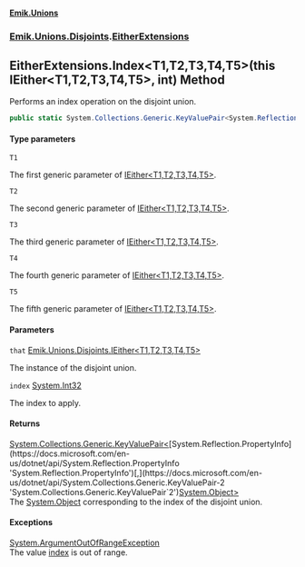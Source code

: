 #### [Emik.Unions](index.md 'index')
### [Emik.Unions.Disjoints](Emik.Unions.Disjoints.md 'Emik.Unions.Disjoints').[EitherExtensions](EitherExtensions.md 'Emik.Unions.Disjoints.EitherExtensions')

## EitherExtensions.Index<T1,T2,T3,T4,T5>(this IEither<T1,T2,T3,T4,T5>, int) Method

Performs an index operation on the disjoint union.

```csharp
public static System.Collections.Generic.KeyValuePair<System.Reflection.PropertyInfo,object?> Index<T1,T2,T3,T4,T5>(this Emik.Unions.Disjoints.IEither<T1,T2,T3,T4,T5> that, int index);
```
#### Type parameters

<a name='Emik.Unions.Disjoints.EitherExtensions.Index_T1,T2,T3,T4,T5_(thisEmik.Unions.Disjoints.IEither_T1,T2,T3,T4,T5_,int).T1'></a>

`T1`

The first generic parameter of [IEither&lt;T1,T2,T3,T4,T5&gt;](IEither_T1,T2,T3,T4,T5_.md 'Emik.Unions.Disjoints.IEither<T1,T2,T3,T4,T5>').

<a name='Emik.Unions.Disjoints.EitherExtensions.Index_T1,T2,T3,T4,T5_(thisEmik.Unions.Disjoints.IEither_T1,T2,T3,T4,T5_,int).T2'></a>

`T2`

The second generic parameter of [IEither&lt;T1,T2,T3,T4,T5&gt;](IEither_T1,T2,T3,T4,T5_.md 'Emik.Unions.Disjoints.IEither<T1,T2,T3,T4,T5>').

<a name='Emik.Unions.Disjoints.EitherExtensions.Index_T1,T2,T3,T4,T5_(thisEmik.Unions.Disjoints.IEither_T1,T2,T3,T4,T5_,int).T3'></a>

`T3`

The third generic parameter of [IEither&lt;T1,T2,T3,T4,T5&gt;](IEither_T1,T2,T3,T4,T5_.md 'Emik.Unions.Disjoints.IEither<T1,T2,T3,T4,T5>').

<a name='Emik.Unions.Disjoints.EitherExtensions.Index_T1,T2,T3,T4,T5_(thisEmik.Unions.Disjoints.IEither_T1,T2,T3,T4,T5_,int).T4'></a>

`T4`

The fourth generic parameter of [IEither&lt;T1,T2,T3,T4,T5&gt;](IEither_T1,T2,T3,T4,T5_.md 'Emik.Unions.Disjoints.IEither<T1,T2,T3,T4,T5>').

<a name='Emik.Unions.Disjoints.EitherExtensions.Index_T1,T2,T3,T4,T5_(thisEmik.Unions.Disjoints.IEither_T1,T2,T3,T4,T5_,int).T5'></a>

`T5`

The fifth generic parameter of [IEither&lt;T1,T2,T3,T4,T5&gt;](IEither_T1,T2,T3,T4,T5_.md 'Emik.Unions.Disjoints.IEither<T1,T2,T3,T4,T5>').
#### Parameters

<a name='Emik.Unions.Disjoints.EitherExtensions.Index_T1,T2,T3,T4,T5_(thisEmik.Unions.Disjoints.IEither_T1,T2,T3,T4,T5_,int).that'></a>

`that` [Emik.Unions.Disjoints.IEither&lt;](IEither_T1,T2,T3,T4,T5_.md 'Emik.Unions.Disjoints.IEither<T1,T2,T3,T4,T5>')[T1](EitherExtensions.Index(IEither,Int32).md#Emik.Unions.Disjoints.EitherExtensions.Index_T1,T2,T3,T4,T5_(thisEmik.Unions.Disjoints.IEither_T1,T2,T3,T4,T5_,int).T1 'Emik.Unions.Disjoints.EitherExtensions.Index<T1,T2,T3,T4,T5>(this Emik.Unions.Disjoints.IEither<T1,T2,T3,T4,T5>, int).T1')[,](IEither_T1,T2,T3,T4,T5_.md 'Emik.Unions.Disjoints.IEither<T1,T2,T3,T4,T5>')[T2](EitherExtensions.Index(IEither,Int32).md#Emik.Unions.Disjoints.EitherExtensions.Index_T1,T2,T3,T4,T5_(thisEmik.Unions.Disjoints.IEither_T1,T2,T3,T4,T5_,int).T2 'Emik.Unions.Disjoints.EitherExtensions.Index<T1,T2,T3,T4,T5>(this Emik.Unions.Disjoints.IEither<T1,T2,T3,T4,T5>, int).T2')[,](IEither_T1,T2,T3,T4,T5_.md 'Emik.Unions.Disjoints.IEither<T1,T2,T3,T4,T5>')[T3](EitherExtensions.Index(IEither,Int32).md#Emik.Unions.Disjoints.EitherExtensions.Index_T1,T2,T3,T4,T5_(thisEmik.Unions.Disjoints.IEither_T1,T2,T3,T4,T5_,int).T3 'Emik.Unions.Disjoints.EitherExtensions.Index<T1,T2,T3,T4,T5>(this Emik.Unions.Disjoints.IEither<T1,T2,T3,T4,T5>, int).T3')[,](IEither_T1,T2,T3,T4,T5_.md 'Emik.Unions.Disjoints.IEither<T1,T2,T3,T4,T5>')[T4](EitherExtensions.Index(IEither,Int32).md#Emik.Unions.Disjoints.EitherExtensions.Index_T1,T2,T3,T4,T5_(thisEmik.Unions.Disjoints.IEither_T1,T2,T3,T4,T5_,int).T4 'Emik.Unions.Disjoints.EitherExtensions.Index<T1,T2,T3,T4,T5>(this Emik.Unions.Disjoints.IEither<T1,T2,T3,T4,T5>, int).T4')[,](IEither_T1,T2,T3,T4,T5_.md 'Emik.Unions.Disjoints.IEither<T1,T2,T3,T4,T5>')[T5](EitherExtensions.Index(IEither,Int32).md#Emik.Unions.Disjoints.EitherExtensions.Index_T1,T2,T3,T4,T5_(thisEmik.Unions.Disjoints.IEither_T1,T2,T3,T4,T5_,int).T5 'Emik.Unions.Disjoints.EitherExtensions.Index<T1,T2,T3,T4,T5>(this Emik.Unions.Disjoints.IEither<T1,T2,T3,T4,T5>, int).T5')[&gt;](IEither_T1,T2,T3,T4,T5_.md 'Emik.Unions.Disjoints.IEither<T1,T2,T3,T4,T5>')

The instance of the disjoint union.

<a name='Emik.Unions.Disjoints.EitherExtensions.Index_T1,T2,T3,T4,T5_(thisEmik.Unions.Disjoints.IEither_T1,T2,T3,T4,T5_,int).index'></a>

`index` [System.Int32](https://docs.microsoft.com/en-us/dotnet/api/System.Int32 'System.Int32')

The index to apply.

#### Returns
[System.Collections.Generic.KeyValuePair&lt;](https://docs.microsoft.com/en-us/dotnet/api/System.Collections.Generic.KeyValuePair-2 'System.Collections.Generic.KeyValuePair`2')[System.Reflection.PropertyInfo](https://docs.microsoft.com/en-us/dotnet/api/System.Reflection.PropertyInfo 'System.Reflection.PropertyInfo')[,](https://docs.microsoft.com/en-us/dotnet/api/System.Collections.Generic.KeyValuePair-2 'System.Collections.Generic.KeyValuePair`2')[System.Object](https://docs.microsoft.com/en-us/dotnet/api/System.Object 'System.Object')[&gt;](https://docs.microsoft.com/en-us/dotnet/api/System.Collections.Generic.KeyValuePair-2 'System.Collections.Generic.KeyValuePair`2')  
The [System.Object](https://docs.microsoft.com/en-us/dotnet/api/System.Object 'System.Object') corresponding to the index of the disjoint union.

#### Exceptions

[System.ArgumentOutOfRangeException](https://docs.microsoft.com/en-us/dotnet/api/System.ArgumentOutOfRangeException 'System.ArgumentOutOfRangeException')  
The value [index](EitherExtensions.Index(IEither,Int32).md#Emik.Unions.Disjoints.EitherExtensions.Index_T1,T2,T3,T4,T5_(thisEmik.Unions.Disjoints.IEither_T1,T2,T3,T4,T5_,int).index 'Emik.Unions.Disjoints.EitherExtensions.Index<T1,T2,T3,T4,T5>(this Emik.Unions.Disjoints.IEither<T1,T2,T3,T4,T5>, int).index') is out of range.